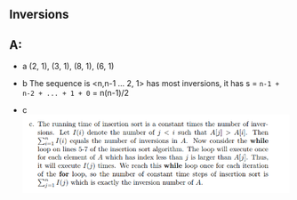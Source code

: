 ## Inversions

## A:
 * a
 (2, 1), (3, 1), (8, 1), (6, 1)

 * b
 The sequence is <n,n-1 ... 2, 1> has most inversions, it has s = `n-1 + n-2 + ... + 1 + 0` = n(n-1)/2

 * c
![](https://raw.githubusercontent.com/KnewHow/FPAlgorithms/master/problem-solution/chapter02-basic-algorithms/img/p-2-4.png)
